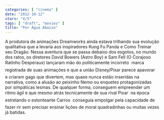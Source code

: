 ```yaml
---
categories: [ "cinema" ]
date: "2012-10-12"
stars: "4/5"
tags: [ "draft", "movies" ]
title: "Por Água Abaixo"
---
```

A produtora de animações Dreamworks ainda estava trilhando sua
evolução qualitativa que a levaria aos inspiradores Kung Fu Panda e Como
Treinar seu Dragão. Nessa aventura que se passa debaixo dos esgotos,
no mundo dos ratos, os diretores David Bowers (Astro Boy) e Sam Fell (O
Corajoso Ratinho Desperaux) lançaram mão do politicamente incorreto 
marca registrada de suas animações e que a união Disney/Pixar parece
apavorar  e criaram gags que divertem, mas quase nunca estão inseridas
na narrativa, como a alusão ao peixinho Nemo ou enquetes protagonizadas
por simpáticas lesmas. De qualquer forma, conseguem empreender um ritmo
ágil e que mesmo atrás tecnicamente de sua rival Pixar  na época
estrelando o estonteante Carros  conseguia empolgar pela capacidade de
fazer rir sem precisar ensinar lições de moral quadradinhas ou muitas
vezes já batidas.

